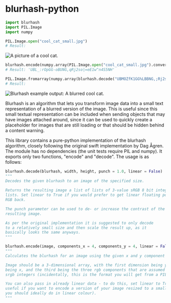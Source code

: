 # blurhash-python
```python
import blurhash
import PIL.Image
import numpy

PIL.Image.open("cool_cat_small.jpg")
# Result:
```
![A picture of a cool cat.](/cool_cat_small.jpg?raw=true "A cool cat.")
```python
blurhash.encode(numpy.array(PIL.Image.open("cool_cat_small.jpg").convert("RGB")))
# Result: 'UBL_:rOpGG-oBUNG,qRj2so|=eE1w^n4S5NH'

PIL.Image.fromarray(numpy.array(blurhash.decode("UBMOZfK1GG%LBBNG,;Rj2skq=eE1s9n4S5Na", 128, 128)).astype('uint8'))
# Result:
```
![Blurhash example output: A blurred cool cat.](/blurhash_example.png?raw=true "Blurhash example output: A blurred cool cat.")
    
Blurhash is an algorithm that lets you transform image data into a small text representation of a blurred version of the image. This is useful since this small textual representation can be included when sending objects that may have images attached around, since it can be used to quickly create a placeholder for images that are still loading or that should be hidden behind a content warning.

This library contains a pure-python implementation of the blurhash algorithm, closely following the original swift implementation by Dag Ågren. The module has no dependencies (the unit tests require PIL and numpy). It exports only two functions, "encode" and "decode". The usage is as follows:

```python
blurhash.decode(blurhash, width, height, punch = 1.0, linear = False)
"""
Decodes the given blurhash to an image of the specified size.
    
Returns the resulting image a list of lists of 3-value sRGB 8 bit integer
lists. Set linear to True if you would prefer to get linear floating point 
RGB back.

The punch parameter can be used to de- or increase the contrast of the
resulting image.

As per the original implementation it is suggested to only decode
to a relatively small size and then scale the result up, as it
basically looks the same anyways.
"""

blurhash.encode(image, components_x = 4, components_y = 4, linear = False):
"""
Calculates the blurhash for an image using the given x and y component counts.

Image should be a 3-dimensional array, with the first dimension being y, the second
being x, and the third being the three rgb components that are assumed to be 0-255 
srgb integers (incidentally, this is the format you will get from a PIL RGB image).

You can also pass in already linear data - to do this, set linear to True. This is
useful if you want to encode a version of your image resized to a smaller size (which
you should ideally do in linear colour).
"""
```
